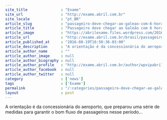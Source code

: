 ```yaml
---
site_title               : "Exame"
site_url                 : "http://exame.abril.com.br"
site_locale              : "pt_BR"
article_slug             : "passageiro-deve-chegar-ao-galeao-com-6-horas-de-antecedencia"
article_title            : "Passageiro deve chegar ao Galeão com 6 horas de antecedência"
article_image            : "https://abrilexame.files.wordpress.com/2016/09/size_960_16_9_aeroporto-galeao2.jpg?quality=70&strip=all&w=960"
article_url              : "http://exame.abril.com.br/brasil/passageiro-deve-chegar-ao-galeao-com-6-horas-de-antecedencia/"
article_published_at     : "2016-08-19T16:50:36-03:00"
article_description      : "A orientação é da concessionária do aeroporto, que preparou uma série de medidas para garantir o bom fluxo de passageiros nesse período..."
article_author_name      : ""
article_author_image     : null
article_author_biography : null
article_author_profile   : "http://exame.abril.com.br/author/wpvipabril/"
article_author_facebook  : null
article_author_twitter   : null
category                 : ['news']
tags                     : ['Exame']
permalink                : "/:categories/passageiro-deve-chegar-ao-galeao-com-6-horas-de-antecedencia/"
layout                   : post
---
```


A orientação é da concessionária do aeroporto, que preparou uma série de medidas para garantir o bom fluxo de passageiros nesse período...
